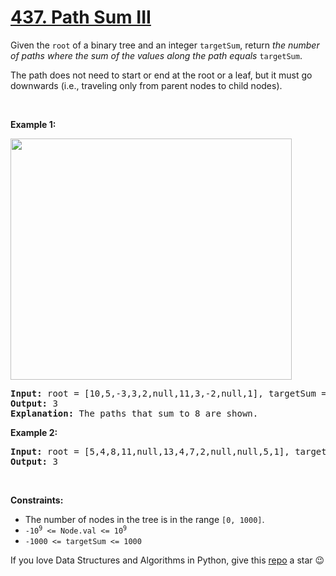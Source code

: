 # [437. Path Sum III][title]

<p>Given the <code>root</code> of a binary tree and an integer <code>targetSum</code>, return <em>the number of paths where the sum of the values along the path equals</em> <code>targetSum</code>.</p>
<p>The path does not need to start or end at the root or a leaf, but it must go downwards (i.e., traveling only from parent nodes to child nodes).</p>
<p> </p>
<p><strong>Example 1:</strong></p>
<img alt="" src="https://assets.leetcode.com/uploads/2021/04/09/pathsum3-1-tree.jpg" style="width: 450px; height: 386px;"/>
<pre><strong>Input:</strong> root = [10,5,-3,3,2,null,11,3,-2,null,1], targetSum = 8
<strong>Output:</strong> 3
<strong>Explanation:</strong> The paths that sum to 8 are shown.
</pre>
<p><strong>Example 2:</strong></p>
<pre><strong>Input:</strong> root = [5,4,8,11,null,13,4,7,2,null,null,5,1], targetSum = 22
<strong>Output:</strong> 3
</pre>
<p> </p>
<p><strong>Constraints:</strong></p>
<ul>
<li>The number of nodes in the tree is in the range <code>[0, 1000]</code>.</li>
<li><code>-10<sup>9</sup> &lt;= Node.val &lt;= 10<sup>9</sup></code></li>
<li><code>-1000 &lt;= targetSum &lt;= 1000</code></li>
</ul>


If you love Data Structures and Algorithms in Python, give this [repo][me] a star :wink:

[title]: https://leetcode.com/problems/path-sum-iii
[me]: https://github.com/bumblebee211196/awesome-python-leetcode